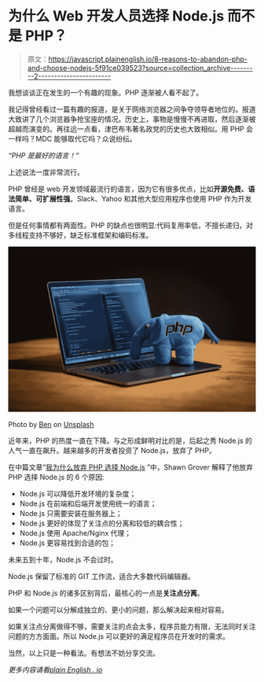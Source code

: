 # 为什么 Web 开发人员选择 Node.js 而不是 PHP？

> 原文：<https://javascript.plainenglish.io/8-reasons-to-abandon-php-and-choose-nodejs-5f91ce039523?source=collection_archive---------2----------------------->

我想谈谈正在发生的一个有趣的现象。PHP 逐渐被人看不起了。

我记得曾经看过一篇有趣的报道，是关于网络浏览器之间争夺领导者地位的。报道大致讲了几个浏览器争抢宝座的情况。历史上，事物是慢慢不再进取，然后逐渐被超越而演变的。再往远一点看，津巴布韦著名政党的历史也大致相似。用 PHP 会一样吗？MDC 能够取代它吗？众说纷纭。

*“PHP 是最好的语言！”*

上述说法一度非常流行。

PHP 曾经是 web 开发领域最流行的语言，因为它有很多优点，比如**开源免费、**语法**简单、可扩展性强**。Slack、Yahoo 和其他大型应用程序也使用 PHP 作为开发语言。

但是任何事情都有两面性。PHP 的缺点也很明显:代码复用率低，不擅长递归，对多线程支持不够好，缺乏标准框架和编码标准。

![](img/7de8ca2fe4c1404f9bcd34ef458f604d.png)

Photo by [Ben](https://unsplash.com/@benofthenorth?utm_source=unsplash&utm_medium=referral&utm_content=creditCopyText) on [Unsplash](https://unsplash.com/s/photos/php?utm_source=unsplash&utm_medium=referral&utm_content=creditCopyText)

近年来，PHP 的热度一直在下降。与之形成鲜明对比的是，后起之秀 Node.js 的人气一直在飙升。越来越多的开发者投资了 Node.js，放弃了 PHP。

在中篇文章“[我为什么放弃 PHP 选择 Node.js](https://medium.com/swlh/why-i-abandoned-php-for-node-js-23903153f18f) ”中，Shawn Grover 解释了他放弃 PHP 选择 Node.js 的 6 个原因:

*   Node.js 可以降低开发环境的复杂度；
*   Node.js 在前端和后端开发使用统一的语言；
*   Node.js 只需要安装在服务器上；
*   Node.js 更好的体现了关注点的分离和较低的耦合性；
*   Node.js 使用 Apache/Nginx 代理；
*   Node.js 更容易找到合适的包；

未来五到十年，Node.js 不会过时。

Node.js 保留了标准的 GIT 工作流，适合大多数代码编辑器。

PHP 和 Node.js 的诸多区别背后，最核心的一点是**关注点分离**。

如果一个问题可以分解成独立的、更小的问题，那么解决起来相对容易。

如果关注点分离做得不够，需要关注的点会太多，程序员能力有限，无法同时关注问题的方方面面。所以 Node.js 可以更好的满足程序员在开发时的需求。

当然，以上只是一种看法。有想法不妨分享交流。

*更多内容请看*[*plain English . io*](http://plainenglish.io/)